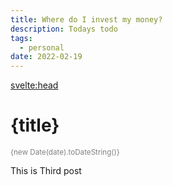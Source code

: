 ```yaml
---
title: Where do I invest my money?
description: Todays todo
tags:
  - personal
date: 2022-02-19
---
```


<svelte:head>

  <meta name="description" content={title} />
</svelte:head>

# {title}

<small>{new Date(date).toDateString()}</small>

This is Third post

<style>
  small {
    color: gray
  }
</style>
